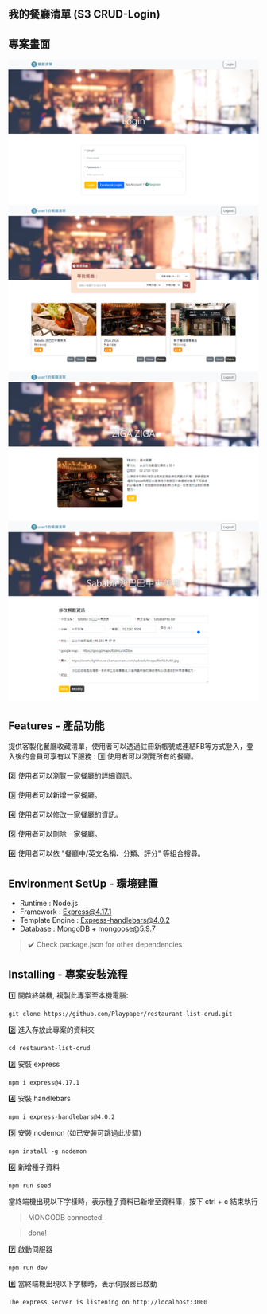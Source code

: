 ## 我的餐廳清單 (S3 CRUD-Login)

## 專案畫面

![This is an image](https://github.com/Playpaper/restaurant-list-crud-login/blob/main/public/images/login.png)
![This is an image](https://github.com/Playpaper/restaurant-list-crud-login/blob/main/public/images/home.png)
![This is an image](https://github.com/Playpaper/restaurant-list-crud-login/blob/main/public/images/detail.png)
![This is an image](https://github.com/Playpaper/restaurant-list-crud-login/blob/main/public/images/new.png)

## Features - 產品功能
提供客製化餐廳收藏清單，使用者可以透過註冊新帳號或連結FB等方式登入，登入後的會員可享有以下服務 :
:one: 使用者可以瀏覽所有的餐廳。

:two: 使用者可以瀏覽一家餐廳的詳細資訊。

:three: 使用者可以新增一家餐廳。

:four: 使用者可以修改一家餐廳的資訊。

:five: 使用者可以刪除一家餐廳。

:six: 使用者可以依 "餐廳中/英文名稱、分類、評分" 等組合搜尋。

## Environment SetUp - 環境建置
- Runtime : Node.js
- Framework : Express@4.17.1
- Template Engine : Express-handlebars@4.0.2
- Database : MongoDB + mongoose@5.9.7
> :heavy_check_mark: Check package.json for other dependencies

## Installing - 專案安裝流程
:one: 開啟終端機, 複製此專案至本機電腦:
```
git clone https://github.com/Playpaper/restaurant-list-crud.git
```
:two: 進入存放此專案的資料夾
```
cd restaurant-list-crud
```
:three: 安裝 express
```
npm i express@4.17.1
```
:four: 安裝 handlebars
```
npm i express-handlebars@4.0.2
```
:five: 安裝 nodemon (如已安裝可跳過此步驟)
```
npm install -g nodemon
```
:six: 新增種子資料
```
npm run seed
```
當終端機出現以下字樣時，表示種子資料已新增至資料庫，按下 ctrl + c 結束執行

> MONGODB connected!

> done!

:seven: 啟動伺服器
```
npm run dev
```
:eight: 當終端機出現以下字樣時，表示伺服器已啟動
```
The express server is listening on http://localhost:3000
```
